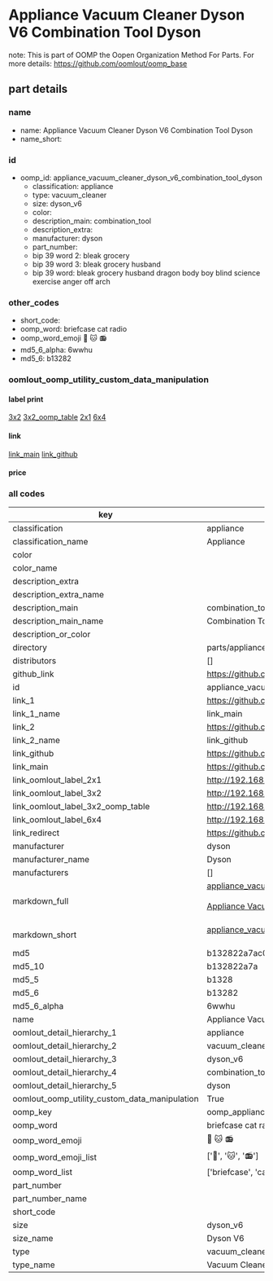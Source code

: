 # Appliance Vacuum Cleaner Dyson V6 Combination Tool Dyson  

note: This is part of OOMP the Oopen Organization Method For Parts. For more details: https://github.com/oomlout/oomp_base

##  part details
  







### name
* name: Appliance Vacuum Cleaner Dyson V6 Combination Tool Dyson
* name_short: 
### id
* oomp_id: appliance_vacuum_cleaner_dyson_v6_combination_tool_dyson
  * classification: appliance
  * type: vacuum_cleaner
  * size: dyson_v6
  * color: 
  * description_main: combination_tool
  * description_extra: 
  * manufacturer: dyson
  * part_number: 
  * bip 39 word 2: bleak grocery
  * bip 39 word 3: bleak grocery husband
  * bip 39 word: bleak grocery husband dragon body boy blind science exercise anger off arch

### other_codes
* short_code: 
* oomp_word: briefcase cat radio
* oomp_word_emoji :briefcase: :cat: :radio:
* md5_6_alpha: 6wwhu
* md5_6: b13282






### oomlout_oomp_utility_custom_data_manipulation
#### label print
[3x2](http://192.168.1.245:1112/?label=oomp%206wwhu)
[3x2_oomp_table](http://192.168.1.108:1112/?label=oomp%206wwhu)
[2x1](http://192.168.1.242:1112/?label=oomp%206wwhu)
[6x4](http://192.168.1.55:1112/?label=oomp%206wwhu)    

#### link

[link_main](https://github.com/oomlout/oomlout_oomp_version_1_messy/tree/main/parts/appliance_vacuum_cleaner_dyson_v6_combination_tool_dyson) [link_github](https://github.com/oomlout/oomlout_oomp_version_1_messy/tree/main/parts/appliance_vacuum_cleaner_dyson_v6_combination_tool_dyson)                             

#### price







### all codes 
| key | value |  
| --- | --- |  
| classification | appliance |  
| classification_name | Appliance |  
| color |  |  
| color_name |  |  
| description_extra |  |  
| description_extra_name |  |  
| description_main | combination_tool |  
| description_main_name | Combination Tool |  
| description_or_color |   |  
| directory | parts/appliance_vacuum_cleaner_dyson_v6_combination_tool_dyson |  
| distributors | [] |  
| github_link | https://github.com/oomlout/oomlout_oomp_part_src/tree/main/parts/appliance_vacuum_cleaner_dyson_v6_combination_tool_dyson |  
| id | appliance_vacuum_cleaner_dyson_v6_combination_tool_dyson |  
| link_1 | https://github.com/oomlout/oomlout_oomp_version_1_messy/tree/main/parts/appliance_vacuum_cleaner_dyson_v6_combination_tool_dyson |  
| link_1_name | link_main |  
| link_2 | https://github.com/oomlout/oomlout_oomp_version_1_messy/tree/main/parts/appliance_vacuum_cleaner_dyson_v6_combination_tool_dyson |  
| link_2_name | link_github |  
| link_github | https://github.com/oomlout/oomlout_oomp_version_1_messy/tree/main/parts/appliance_vacuum_cleaner_dyson_v6_combination_tool_dyson |  
| link_main | https://github.com/oomlout/oomlout_oomp_version_1_messy/tree/main/parts/appliance_vacuum_cleaner_dyson_v6_combination_tool_dyson |  
| link_oomlout_label_2x1 | http://192.168.1.242:1112/?label=oomp%206wwhu |  
| link_oomlout_label_3x2 | http://192.168.1.245:1112/?label=oomp%206wwhu |  
| link_oomlout_label_3x2_oomp_table | http://192.168.1.108:1112/?label=oomp%206wwhu |  
| link_oomlout_label_6x4 | http://192.168.1.55:1112/?label=oomp%206wwhu |  
| link_redirect | https://github.com/oomlout/oomlout_oomp_version_1_messy/tree/main/parts/appliance_vacuum_cleaner_dyson_v6_combination_tool_dyson |  
| manufacturer | dyson |  
| manufacturer_name | Dyson |  
| manufacturers | [] |  
| markdown_full | [appliance_vacuum_cleaner_dyson_v6_combination_tool_dyson](none)<br>[](none)<br>[Appliance Vacuum Cleaner Dyson V6 Combination Tool Dyson](none)<br><br> |  
| markdown_short | [appliance_vacuum_cleaner_dyson_v6_combination_tool_dyson](none)<br><br> |  
| md5 | b132822a7ac0e2f86a8c7420dfd9b0bc |  
| md5_10 | b132822a7a |  
| md5_5 | b1328 |  
| md5_6 | b13282 |  
| md5_6_alpha | 6wwhu |  
| name | Appliance Vacuum Cleaner Dyson V6 Combination Tool Dyson |  
| oomlout_detail_hierarchy_1 | appliance |  
| oomlout_detail_hierarchy_2 | vacuum_cleaner |  
| oomlout_detail_hierarchy_3 | dyson_v6 |  
| oomlout_detail_hierarchy_4 | combination_tool |  
| oomlout_detail_hierarchy_5 | dyson |  
| oomlout_oomp_utility_custom_data_manipulation | True |  
| oomp_key | oomp_appliance_vacuum_cleaner_dyson_v6_combination_tool_dyson |  
| oomp_word | briefcase cat radio |  
| oomp_word_emoji | :briefcase: :cat: :radio: |  
| oomp_word_emoji_list | [':briefcase:', ':cat:', ':radio:'] |  
| oomp_word_list | ['briefcase', 'cat', 'radio'] |  
| part_number |  |  
| part_number_name |  |  
| short_code |  |  
| size | dyson_v6 |  
| size_name | Dyson V6 |  
| type | vacuum_cleaner |  
| type_name | Vacuum Cleaner |  
